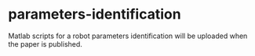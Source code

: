 # parameters-identification
Matlab scripts for a robot parameters identification will be uploaded when the paper is published.
